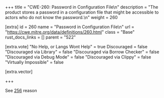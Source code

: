 +++
title = "CWE-260: Password in Configuration File\n"
description = "The product stores a password in a configuration file that might be accessible to actors who do not know the password.\n"
weight = 260

[extra]
id = 260
name = "Password in Configuration File\n"
url = "https://cwe.mitre.org/data/definitions/260.html"
class = "Base"
rust_docs_links = []
parent = "522"

[extra.vote]
"No Help, or Langs Wont Help" = true
Discouraged = false
"Discouraged via Library" = false
"Discouraged via Borrow Checker" = false
"Discouraged via Debug Mode" = false
"Discouraged via Clippy" = false
"Virtually Impossible" = false

[extra.vector]

+++

See [256](/rust-are-we-secure-yet/cwes/cwe-256) reason
